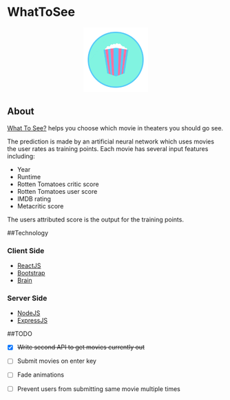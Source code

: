 # WhatToSee

<p align="center"><img src="public/images/logo.png" height="150"/></p>

## About

[What To See?](https://boiling-springs-9862.herokuapp.com/) helps you choose which movie in theaters you should go see. 

The prediction is made by an artificial neural network which uses movies the user rates as training points. Each movie has several input features including: 

* Year
* Runtime
* Rotten Tomatoes critic score
* Rotten Tomatoes user score
* IMDB rating
* Metacritic score

The users attributed score is the output for the training points. 

##Technology

### Client Side

* [ReactJS](https://facebook.github.io/react/)
* [Bootstrap](http://getbootstrap.com/)
* [Brain](https://github.com/harthur/brain)

### Server Side

* [NodeJS](https://nodejs.org/en/)
* [ExpressJS](http://expressjs.com/)

##TODO 

- [X] ~~Write second API to get movies currently out~~
- [ ] Submit movies on enter key 
- [ ] Fade animations
- [ ] Prevent users from submitting same movie multiple times

